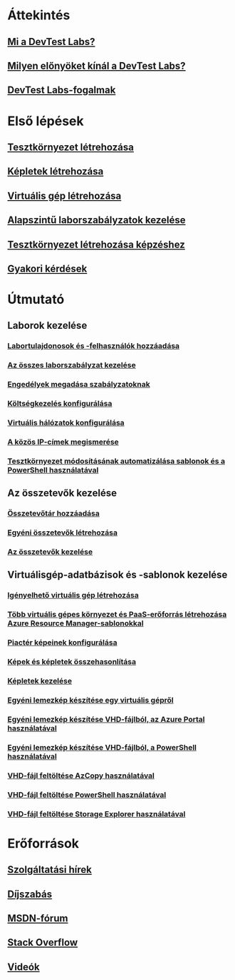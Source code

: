 # Áttekintés
## [Mi a DevTest Labs?](devtest-lab-overview.md)
## [Milyen előnyöket kínál a DevTest Labs?](devtest-lab-why.md)
## [DevTest Labs-fogalmak](devtest-lab-concepts.md)

# Első lépések
## [Tesztkörnyezet létrehozása](devtest-lab-create-lab.md)
## [Képletek létrehozása](devtest-lab-create-formulas.md)
## [Virtuális gép létrehozása](devtest-lab-add-vm.md)
## [Alapszintű laborszabályzatok kezelése](devtest-lab-get-started-with-lab-policies.md)
## [Tesztkörnyezet létrehozása képzéshez](devtest-lab-training-lab.md)
## [Gyakori kérdések](devtest-lab-faq.md)

# Útmutató
## Laborok kezelése
### [Labortulajdonosok és -felhasználók hozzáadása](devtest-lab-add-devtest-user.md)
### [Az összes laborszabályzat kezelése](devtest-lab-set-lab-policy.md)
### [Engedélyek megadása szabályzatoknak](devtest-lab-grant-user-permissions-to-specific-lab-policies.md)
### [Költségkezelés konfigurálása](devtest-lab-configure-cost-management.md)
### [Virtuális hálózatok konfigurálása](devtest-lab-configure-vnet.md)
### [A közös IP-címek megismerése](devtest-lab-shared-ip.md)
### [Tesztkörnyezet módosításának automatizálása sablonok és a PowerShell használatával](devtest-lab-use-arm-and-powershell-for-lab-resources.md)

## Az összetevők kezelése
### [Összetevőtár hozzáadása](devtest-lab-add-artifact-repo.md)
### [Egyéni összetevők létrehozása](devtest-lab-artifact-author.md)
### [Az összetevők kezelése](devtest-lab-add-vm-with-artifacts.md)

## Virtuálisgép-adatbázisok és -sablonok kezelése
### [Igényelhető virtuális gép létrehozása](devtest-lab-add-claimable-vm.md)
### [Több virtuális gépes környezet és PaaS-erőforrás létrehozása Azure Resource Manager-sablonokkal](devtest-lab-create-environment-from-arm.md)
### [Piactér képeinek konfigurálása](devtest-lab-configure-marketplace-images.md)
### [Képek és képletek összehasonlítása](devtest-lab-comparing-vm-base-image-types.md)
### [Képletek kezelése](devtest-lab-manage-formulas.md)
### [Egyéni lemezkép készítése egy virtuális gépről](devtest-lab-create-custom-image-from-vm-using-portal.md)
### [Egyéni lemezkép készítése VHD-fájlból, az Azure Portal használatával](devtest-lab-create-template.md)
### [Egyéni lemezkép készítése VHD-fájlból, a PowerShell használatával](devtest-lab-create-custom-image-from-vhd-using-powershell.md)
### [VHD-fájl feltöltése AzCopy használatával](devtest-lab-upload-vhd-using-azcopy.md)
### [VHD-fájl feltöltése PowerShell használatával](devtest-lab-upload-vhd-using-powershell.md)
### [VHD-fájl feltöltése Storage Explorer használatával](devtest-lab-upload-vhd-using-storage-explorer.md)

# Erőforrások
## [Szolgáltatási hírek](https://azure.microsoft.com/updates/?product=devtest-lab)
## [Díjszabás](https://azure.microsoft.com/pricing/details/devtest-lab/)
## [MSDN-fórum](https://social.msdn.microsoft.com/Forums/en-US/home?forum=AzureDevTestLabs)
## [Stack Overflow](http://stackoverflow.com/questions/tagged/azure-devtest-labs)
## [Videók](https://azure.microsoft.com/documentation/videos/index/?services=devtest-lab)
